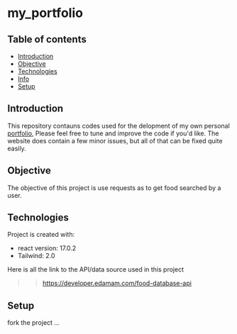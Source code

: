 # my_portfolio

## Table of contents
* [Introduction](#Introduction)
* [Objective](Objective)
* [Technologies](#technologies)
* [Info](Info)
* [Setup](#setup)

## Introduction
This repository contauns codes used for the delopment of my own personal [portfolio](https://chrisjeremie.ga/), Please feel free to tune and improve the code if you'd like. The website does contain a few minor issues, but all of that can be fixed quite easily.

## Objective
The objective of this project is use requests as to get food searched by a user.

## Technologies
Project is created with:
* react version: 17.0.2
* Tailwind: 2.0

Here is all the link to the API/data source used in this project
>> https://developer.edamam.com/food-database-api

## Setup
fork the project ...

